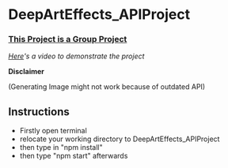 # DeepArtEffects_APIProject

### [This Project is a Group Project](https://deepartseffect.vercel.app/)

*[Here](https://vimeo.com/871995836?share=copy)'s a video to demonstrate the project*

**Disclaimer**

(Generating Image might not work because of outdated API) 

## Instructions
- Firstly open terminal
- relocate your working directory to DeepArtEffects_APIProject
- then type in "npm install"
- then type "npm start" afterwards

